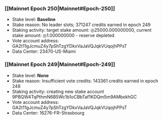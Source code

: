 ### [[Mainnet Epoch 250|Mainnet#Epoch-250]]
* Stake level: **Baseline**
* Stake reason: No leader slots; 371247 credits earned in epoch 249
* Staking activity: target stake amount: ◎25000.000000000, current stake amount: ◎1.000000000 - reserve depleted
* Vote account address: GA2t11gJcmuZ4y7pShTzgYDkxVaJaVQJqkVUqojhPPsT
* Data Center: 23470-US-Miami
### [[Mainnet Epoch 249|Mainnet#Epoch-249]]
* Stake level: **None**
* Stake reason: Insufficient vote credits: 143361 credits earned in epoch 248
* Staking activity: creating new stake account 9PBQW4TqPthmN6B5Wc1b1oCBbTaf1KDQm5m9AMbxkhGC
* Vote account address: GA2t11gJcmuZ4y7pShTzgYDkxVaJaVQJqkVUqojhPPsT
* Data Center: 16276-FR-Strasbourg